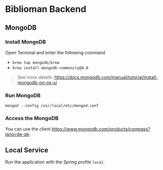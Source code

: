 # Biblioman Backend

## MongoDB
### Install MongoDB
Open Terminal and enter the following command
- `brew tap mongodb/brew`
- `brew install mongodb-community@4.0`

> See more details: https://docs.mongodb.com/manual/tutorial/install-mongodb-on-os-x/

### Run MongoDB
`mongod --config /usr/local/etc/mongod.conf`

### Access the MongoDB
You can use the client https://www.mongodb.com/products/compass?lang=de-de.

## Local Service
Run the application with the Spring profile `local`.

